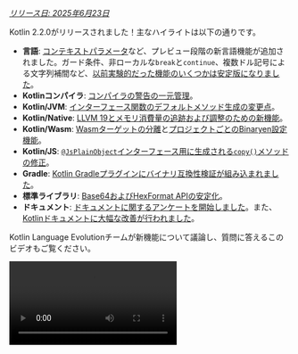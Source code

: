 [//]: # (title: Kotlin 2.2.0の新機能)

_[リリース日: 2025年6月23日](releases.md#release-details)_

Kotlin 2.2.0がリリースされました！主なハイライトは以下の通りです。

*   **言語**: [コンテキストパラメータ](#preview-of-context-parameters)など、プレビュー段階の新言語機能が追加されました。ガード条件、非ローカルな`break`と`continue`、複数ドル記号による文字列補間など、[以前実験的だった機能のいくつかは安定版になりました](#stable-features-guard-conditions-non-local-break-and-continue-and-multi-dollar-interpolation)。
*   **Kotlinコンパイラ**: [コンパイラの警告の一元管理](#kotlin-compiler-unified-management-of-compiler-warnings)。
*   **Kotlin/JVM**: [インターフェース関数のデフォルトメソッド生成の変更点](#changes-to-default-method-generation-for-interface-functions)。
*   **Kotlin/Native**: [LLVM 19とメモリ消費量の追跡および調整のための新機能](#kotlin-native)。
*   **Kotlin/Wasm**: [Wasmターゲットの分離](#build-infrastructure-for-wasm-target-separated-from-javascript-target)と[プロジェクトごとのBinaryen設定機能](#per-project-binaryen-configuration)。
*   **Kotlin/JS**: [`@JsPlainObject`インターフェース用に生成される`copy()`メソッドの修正](#fix-for-copy-in-jsplainobject-interfaces)。
*   **Gradle**: [Kotlin Gradleプラグインにバイナリ互換性検証が組み込まれました](#binary-compatibility-validation-included-in-kotlin-gradle-plugin)。
*   **標準ライブラリ**: [Base64およびHexFormat APIの安定化](#stable-base64-encoding-and-decoding)。
*   **ドキュメント**: [ドキュメントに関するアンケートを開始しました](https://surveys.jetbrains.com/s3/Kotlin-Docs-2025)。また、[Kotlinドキュメントに大幅な改善が行われました](#documentation-updates)。

Kotlin Language Evolutionチームが新機能について議論し、質問に答えるこのビデオもご覧ください。

<video src="https://www.youtube.com/watch?v=jne3923lWtw" title="Kotlin 2.2.0の新機能"/>

## IDEサポート

2.2.0をサポートするKotlinプラグインは、IntelliJ IDEAおよびAndroid Studioの最新バージョンに同梱されています。
IDEのKotlinプラグインを更新する必要はありません。
必要なのは、ビルドスクリプトで[Kotlinのバージョンを2.2.0に変更する](configure-build-for-eap.md#adjust-the-kotlin-version)だけです。

詳細は[新しいリリースへのアップデート](releases.md#update-to-a-new-kotlin-version)を参照してください。

## 言語

このリリースでは、ガード条件、非ローカルな`break`と`continue`、複数ドル記号による文字列補間が[安定版](#stable-features-guard-conditions-non-local-break-and-continue-and-multi-dollar-interpolation)に昇格しました。
さらに、[コンテキストパラメータ](#preview-of-context-parameters)や[コンテキスト依存の解決](#preview-of-context-sensitive-resolution)などのいくつかの機能がプレビューとして導入されました。

### コンテキストパラメータのプレビュー
<primary-label ref="experimental-general"/> 

コンテキストパラメータを使用すると、関数とプロパティは、周囲のコンテキストで暗黙的に利用可能な依存関係を宣言できます。

コンテキストパラメータを使用すると、サービスや依存関係など、共有され、関数呼び出しのセット間でめったに変更されない値を手動で渡す必要がなくなります。

コンテキストパラメータは、コンテキストレシーバと呼ばれる以前の実験的な機能を置き換えます。コンテキストレシーバからコンテキストパラメータに移行するには、[ブログ記事](https://blog.jetbrains.com/kotlin/2025/04/update-on-context-parameters/)で説明されているように、IntelliJ IDEAの支援機能を使用できます。

主な違いは、コンテキストパラメータが関数の本体にレシーバとして導入されない点です。結果として、コンテキストが暗黙的に利用可能だったコンテキストレシーバとは異なり、コンテキストパラメータの名前を使用してそのメンバーにアクセスする必要があります。

Kotlinのコンテキストパラメータは、簡素化された依存性注入、改善されたDSL設計、およびスコープ付き操作を通じて、依存関係の管理において大幅な改善をもたらします。詳細については、この機能の[KEEP](https://github.com/Kotlin/KEEP/blob/context-parameters/proposals/context-parameters.md)を参照してください。

#### コンテキストパラメータの宣言方法

`context`キーワードの後に`name: Type`の形式のパラメータのリストを続けることで、プロパティや関数にコンテキストパラメータを宣言できます。以下は、`UserService`インターフェースへの依存関係を持つ例です。

```kotlin
// UserServiceはコンテキストで必要な依存関係を定義します 
interface UserService {
    fun log(message: String)
    fun findUserById(id: Int): String
}

// コンテキストパラメータを持つ関数を宣言します
context(users: UserService)
fun outputMessage(message: String) {
    // コンテキストからlogを使用します
    users.log("Log: $message")
}

// コンテキストパラメータを持つプロパティを宣言します
context(users: UserService)
val firstUser: String
    // コンテキストからfindUserByIdを使用します    
    get() = users.findUserById(1)
```

コンテキストパラメータ名として`_`を使用できます。この場合、パラメータの値は解決に利用できますが、ブロック内で名前によってアクセスすることはできません。

```kotlin
// コンテキストパラメータ名として"_"を使用
context(_: UserService)
fun logWelcome() {
    // UserServiceから適切なlog関数を見つけます
    outputMessage("Welcome!")
}
```

#### コンテキストパラメータを有効にする方法

プロジェクトでコンテキストパラメータを有効にするには、コマンドラインで以下のコンパイラオプションを使用します。

```Bash
-Xcontext-parameters
```

または、Gradleビルドファイルの`compilerOptions {}`ブロックに追加します。

```kotlin
// build.gradle.kts
kotlin {
    compilerOptions {
        freeCompilerArgs.add("-Xcontext-parameters")
    }
}
```

> `-Xcontext-receivers`と`-Xcontext-parameters`の両方のコンパイラオプションを同時に指定するとエラーになります。
>
{style="warning"}

#### フィードバックにご協力ください

この機能は、今後のKotlinリリースで安定化され、改善される予定です。
課題トラッカー[YouTrack](https://youtrack.jetbrains.com/issue/KT-10468/Context-Parameters-expanding-extension-receivers-to-work-with-scopes)へのフィードバックをお待ちしております。

### コンテキスト依存の解決のプレビュー
<primary-label ref="experimental-general"/> 

Kotlin 2.2.0は、コンテキスト依存の解決のプレビュー版実装を導入します。

以前は、型がコンテキストから推論できる場合でも、enumエントリまたはsealedクラスのメンバーの完全な名前を記述する必要がありました。
例:

```kotlin
enum class Problem {
    CONNECTION, AUTHENTICATION, DATABASE, UNKNOWN
}

fun message(problem: Problem): String = when (problem) {
    Problem.CONNECTION -> "connection"
    Problem.AUTHENTICATION -> "authentication"
    Problem.DATABASE -> "database"
    Problem.UNKNOWN -> "unknown"
}
```

現在、コンテキスト依存の解決により、期待される型が既知であるコンテキストでは、型名を省略できます。

```kotlin
enum class Problem {
    CONNECTION, AUTHENTICATION, DATABASE, UNKNOWN
}

// 問題の既知の型に基づいてenumエントリを解決します
fun message(problem: Problem): String = when (problem) {
    CONNECTION -> "connection"
    AUTHENTICATION -> "authentication"
    DATABASE -> "database"
    UNKNOWN -> "unknown"
}
```

コンパイラは、このコンテキストの型情報を使用して、正しいメンバーを解決します。この情報には、とりわけ以下が含まれます。

*   `when`式の対象
*   明示的な戻り値の型
*   宣言された変数型
*   型チェック (`is`) およびキャスト (`as`)
*   sealedクラス階層の既知の型
*   パラメータの宣言された型

> コンテキスト依存の解決は、関数、パラメータを持つプロパティ、またはレシーバを持つ拡張プロパティには適用されません。
>
{style="note"}

プロジェクトでコンテキスト依存の解決を試すには、コマンドラインで以下のコンパイラオプションを使用します。

```bash
-Xcontext-sensitive-resolution
```

または、Gradleビルドファイルの`compilerOptions {}`ブロックに追加します。

```kotlin
// build.gradle.kts
kotlin {
    compilerOptions {
        freeCompilerArgs.add("-Xcontext-sensitive-resolution")
    }
}
```

私たちは、今後のKotlinリリースでこの機能を安定化させ、改善していく予定です。課題トラッカー[YouTrack](https://youtrack.jetbrains.com/issue/KT-16768/Context-sensitive-resolution)へのフィードバックをお待ちしております。

### アノテーション使用サイトターゲット機能のプレビュー
<primary-label ref="experimental-general"/>

Kotlin 2.2.0は、アノテーションの使用サイトターゲットとの連携をより便利にするいくつかの機能を導入します。

#### プロパティの`@all`メタターゲット
<primary-label ref="experimental-general"/>

Kotlinでは、[使用サイトターゲット](annotations.md#annotation-use-site-targets)として知られる、宣言の特定の箇所にアノテーションを付加できます。
しかし、各ターゲットに個別にアノテーションを付けるのは複雑でエラーが発生しやすいものでした。

```kotlin
data class User(
    val username: String,

    @param:Email      // コンストラクタパラメータ
    @field:Email      // バッキングフィールド
    @get:Email        // ゲッターメソッド
    @property:Email   // Kotlinプロパティ参照
    val email: String,
) {
    @field:Email
    @get:Email
    @property:Email
    val secondaryEmail: String? = null
}
```

これを簡素化するために、Kotlinはプロパティ用の新しい`@all`メタターゲットを導入します。
この機能は、コンパイラに、プロパティの関連するすべての箇所にアノテーションを適用するように指示します。`@all`を使用すると、アノテーションは以下に適用しようとします。

*   **`param`**: プライマリコンストラクタで宣言されている場合、コンストラクタパラメータ。

*   **`property`**: Kotlinプロパティ自体。

*   **`field`**: 存在する場合、バッキングフィールド。

*   **`get`**: ゲッターメソッド。

*   **`set_param`**: プロパティが`var`として定義されている場合、セッターメソッドのパラメータ。

*   **`RECORD_COMPONENT`**: クラスが`@JvmRecord`である場合、アノテーションは[Javaレコードコンポーネント](#improved-support-for-annotating-jvm-records)に適用されます。この動作は、Javaがレコードコンポーネントのアノテーションを処理する方法を模倣しています。

コンパイラは、指定されたプロパティのターゲットにのみアノテーションを適用します。

以下の例では、`@Email`アノテーションは各プロパティの関連するすべてのターゲットに適用されます。

```kotlin
data class User(
    val username: String,

    // @Emailをparam、property、field、
    // get、set_param（varの場合）に適用します
    @all:Email val email: String,
) {
    // @Emailをproperty、field、およびgetterに適用します 
    // （コンストラクタにはないためparamなし）
    @all:Email val secondaryEmail: String? = null
}
```

プライマリコンストラクタの内外を問わず、任意のプロパティで`@all`メタターゲットを使用できます。ただし、[複数のアノテーション](https://kotlinlang.org/spec/syntax-and-grammar.html#grammar-rule-annotation)で`@all`メタターゲットを使用することはできません。

この新機能は、構文を簡素化し、一貫性を確保し、Javaレコードとの相互運用性を向上させます。

プロジェクトで`@all`メタターゲットを有効にするには、コマンドラインで以下のコンパイラオプションを使用します。

```Bash
-Xannotation-target-all
```

または、Gradleビルドファイルの`compilerOptions {}`ブロックに追加します。

```kotlin
// build.gradle.kts
kotlin {
    compilerOptions {
        freeCompilerArgs.add("-Xannotation-target-all")
    }
}
```

この機能はプレビュー段階です。問題が発生した場合は、課題トラッカー[YouTrack](https://kotl.in/issue)までご報告ください。
`@all`メタターゲットの詳細については、この[KEEP](https://github.com/Kotlin/KEEP/blob/master/proposals/annotation-target-in-properties.md)提案を参照してください。

#### 使用サイトアノテーションターゲットの新しいデフォルトルール
<primary-label ref="experimental-general"/>

Kotlin 2.2.0は、パラメータ、フィールド、プロパティにアノテーションを伝播するための新しいデフォルトルールを導入します。
以前はアノテーションがデフォルトで`param`、`property`、`field`のいずれか1つにのみ適用されていましたが、現在はアノテーションに期待されるものとより一致するようになりました。

複数の適用可能なターゲットがある場合、以下のように1つ以上が選択されます。

*   コンストラクタパラメータターゲット (`param`) が適用可能な場合、それが使用されます。
*   プロパティターゲット (`property`) が適用可能な場合、それが使用されます。
*   フィールドターゲット (`field`) が適用可能で`property`が適用可能でない場合、`field`が使用されます。

複数のターゲットがあり、`param`、`property`、`field`のいずれも適用できない場合、アノテーションはエラーになります。

この機能を有効にするには、Gradleビルドファイルの`compilerOptions {}`ブロックに追加します。

```kotlin
// build.gradle.kts
kotlin {
    compilerOptions {
        freeCompilerArgs.add("-Xannotation-default-target=param-property")
    }
}
```

または、コンパイラのコマンドライン引数を使用します。

```Bash
-Xannotation-default-target=param-property
```

古い動作を使用したい場合は、次のことができます。

*   特定のケースでは、例えば`@Annotation`の代わりに`@param:Annotation`を使用するなど、必要なターゲットを明示的に定義します。
*   プロジェクト全体では、Gradleビルドファイルでこのフラグを使用します。

    ```kotlin
    // build.gradle.kts
    kotlin {
        compilerOptions {
            freeCompilerArgs.add("-Xannotation-default-target=first-only")
        }
    }
    ```

この機能はプレビュー段階です。問題が発生した場合は、課題トラッカー[YouTrack](https://kotl.in/issue)までご報告ください。
アノテーション使用サイトターゲットの新しいデフォルトルールの詳細については、この[KEEP](https://github.com/Kotlin/KEEP/blob/master/proposals/annotation-target-in-properties.md)提案を参照してください。

### ネストされた型エイリアスのサポート
<primary-label ref="beta"/>

以前は、[型エイリアス](type-aliases.md)はKotlinファイルのトップレベルでのみ宣言できました。これは、内部またはドメイン固有の型エイリアスでさえ、使用されるクラスの外に存在する必要があることを意味していました。

2.2.0以降、外側のクラスから型パラメータをキャプチャしない限り、他の宣言内で型エイリアスを定義できます。

```kotlin
class Dijkstra {
    typealias VisitedNodes = Set<Node>

    private fun step(visited: VisitedNodes, ...) = ...
}
```

ネストされた型エイリアスには、型パラメータを参照できないなど、いくつかの追加の制約があります。全ルールセットについては[ドキュメント](type-aliases.md#nested-type-aliases)を参照してください。

ネストされた型エイリアスは、カプセル化の向上、パッケージレベルの煩雑さの軽減、内部実装の簡素化により、よりクリーンで保守しやすいコードを可能にします。

#### ネストされた型エイリアスを有効にする方法

プロジェクトでネストされた型エイリアスを有効にするには、コマンドラインで以下のコンパイラオプションを使用します。

```bash
-Xnested-type-aliases
```

または、Gradleビルドファイルの`compilerOptions {}`ブロックに追加します。

```kotlin
// build.gradle.kts
kotlin {
    compilerOptions {
        freeCompilerArgs.add("-Xnested-type-aliases")
    }
}
```

#### フィードバックを共有する

ネストされた型エイリアスは現在[ベータ版](components-stability.md#stability-levels-explained)です。問題が発生した場合は、課題トラッカー[YouTrack](https://kotl.in/issue)までご報告ください。この機能の詳細については、この[KEEP](https://github.com/Kotlin/KEEP/blob/master/proposals/nested-typealias.md)提案を参照してください。

### 安定版機能: ガード条件、非ローカルな`break`と`continue`、および複数ドル記号による文字列補間

Kotlin 2.1.0では、いくつかの新言語機能がプレビュー段階で導入されました。
このリリースで以下の言語機能が[安定版](components-stability.md#stability-levels-explained)になったことをお知らせします。

*   [when`におけるガード条件（対象あり）](control-flow.md#guard-conditions-in-when-expressions)
*   [非ローカルな`break`と`continue`](inline-functions.md#break-and-continue)
*   [複数ドル記号による文字列補間: 文字列リテラルにおける処理の改善](strings.md#multi-dollar-string-interpolation)

[Kotlinの言語設計機能と提案の全リストを参照してください](kotlin-language-features-and-proposals.md)。

## Kotlinコンパイラ: コンパイラの警告の一元管理
<primary-label ref="experimental-general"/>

Kotlin 2.2.0は、新しいコンパイラオプション`-Xwarning-level`を導入します。これは、Kotlinプロジェクトでコンパイラの警告を一元的に管理するための統一された方法を提供することを目的としています。

以前は、`-nowarn`ですべての警告を無効にする、`-Werror`ですべての警告をコンパイルエラーにする、または`-Wextra`で追加のコンパイラチェックを有効にするなど、一般的なモジュール全体にわたるルールのみを適用できました。特定の警告に対して調整する唯一のオプションは`-Xsuppress-warning`オプションでした。

この新しいソリューションにより、一般的なルールを上書きし、特定の診断を一貫した方法で除外できます。

### 適用方法

新しいコンパイラオプションは以下の構文を持ちます。

```bash
-Xwarning-level=DIAGNOSTIC_NAME:(error|warning|disabled)
```

*   `error`: 指定された警告をエラーに昇格させます。
*   `warning`: 警告を出力し、デフォルトで有効になります。
*   `disabled`: 指定された警告をモジュール全体で完全に抑制します。

この新しいコンパイラオプションでは、_警告_の重要度レベルのみを設定できることに注意してください。

### ユースケース

新しいソリューションを使用すると、一般的なルールと特定のルールを組み合わせることで、プロジェクトでの警告レポートをより詳細に調整できます。
ユースケースを選択してください:

#### 警告の抑制

| コマンド                                          | 説明                                           |
|-------------------------------------------------|------------------------------------------------|
| [`-nowarn`](compiler-reference.md#nowarn)       | コンパイル中のすべての警告を抑制します。         |
| `-Xwarning-level=DIAGNOSTIC_NAME:disabled`      | 指定された警告のみを抑制します。                 |
| `-nowarn -Xwarning-level=DIAGNOSTIC_NAME:warning` | 指定された警告を除き、すべての警告を抑制します。 |

#### 警告をエラーに昇格

| コマンド                                          | 説明                                                 |
|-------------------------------------------------|------------------------------------------------------|
| [`-Werror`](compiler-reference.md#werror)       | すべての警告をコンパイルエラーに昇格させます。       |
| `-Xwarning-level=DIAGNOSTIC_NAME:error`         | 指定された警告のみをエラーに昇格させます。           |
| `-Werror -Xwarning-level=DIAGNOSTIC_NAME:warning` | 指定された警告を除き、すべての警告をエラーに昇格させます。 |

#### 追加のコンパイラ警告を有効にする

| コマンド                                            | 説明                                                                                         |
|---------------------------------------------------|----------------------------------------------------------------------------------------------|
| [`-Wextra`](compiler-reference.md#wextra)         | trueの場合に警告を出力する、すべての追加の宣言、式、型コンパイラチェックを有効にします。 |
| `-Xwarning-level=DIAGNOSTIC_NAME:warning`         | 指定された追加のコンパイラチェックのみを有効にします。                                       |
| `-Wextra -Xwarning-level=DIAGNOSTIC_NAME:disabled` | 指定されたものを除き、すべての追加チェックを有効にします。                                     |

#### 警告リスト

一般的なルールから除外したい警告が多数ある場合、[`@argfile`](compiler-reference.md#argfile)を介して別のファイルにそれらをリストできます。

### フィードバックにご協力ください

新しいコンパイラオプションはまだ[実験的](components-stability.md#stability-levels-explained)です。問題が発生した場合は、課題トラッカー[YouTrack](https://kotl.in/issue)までご報告ください。

## Kotlin/JVM

Kotlin 2.2.0はJVMに多くのアップデートをもたらします。コンパイラはJava 24バイトコードをサポートし、インターフェース関数のデフォルトメソッド生成に変更を導入します。また、このリリースではKotlinメタデータでのアノテーションの扱いを簡素化し、インライン値クラスとのJava相互運用性を向上させ、JVMレコードへのアノテーション付けのサポートを改善します。

### インターフェース関数のデフォルトメソッド生成の変更点

Kotlin 2.2.0以降、インターフェースで宣言された関数は、別途設定されていない限り、JVMのデフォルトメソッドにコンパイルされます。この変更は、Kotlinの、実装を持つインターフェース関数がバイトコードにコンパイルされる方法に影響します。

この動作は、非推奨の`-Xjvm-default`オプションを置き換える、新しい安定版コンパイラオプション`-jvm-default`によって制御されます。

以下の値を使用して`-jvm-default`オプションの動作を制御できます。

*   `enable` (デフォルト): インターフェースにデフォルト実装を生成し、サブクラスと`DefaultImpls`クラスにブリッジ関数を含めます。このモードは、古いKotlinバージョンとのバイナリ互換性を維持するために使用します。
*   `no-compatibility`: インターフェースにデフォルト実装のみを生成します。このモードでは、互換性ブリッジと`DefaultImpls`クラスがスキップされるため、新しいコードに適しています。
*   `disable`: インターフェースのデフォルト実装を無効にします。ブリッジ関数と`DefaultImpls`クラスのみが生成され、Kotlin 2.2.0より前の動作と一致します。

`-jvm-default`コンパイラオプションを設定するには、Gradle Kotlin DSLで`jvmDefault`プロパティを設定します。

```kotlin
// build.gradle.kts
kotlin {
    compilerOptions {
        jvmDefault = JvmDefaultMode.NO_COMPATIBILITY
    }
}
```

### Kotlinメタデータにおけるアノテーションの読み書きのサポート
<primary-label ref="experimental-general"/>

以前は、コンパイルされたJVMクラスファイルからリフレクションまたはバイトコード分析を使用してアノテーションを読み取り、シグネチャに基づいてメタデータエントリに手動で一致させる必要がありました。
このプロセスは、特にオーバーロードされた関数では、エラーが発生しやすかったものでした。

現在、Kotlin 2.2.0では、[Kotlinメタデータ](metadata-jvm.md)に格納されたアノテーションの読み取りのサポートが導入されます。

コンパイルされたファイルのメタデータでアノテーションを利用可能にするには、以下のコンパイラオプションを追加します。

```kotlin
-Xannotations-in-metadata
```

または、Gradleビルドファイルの`compilerOptions {}`ブロックに追加します。

```kotlin
// build.gradle.kts
kotlin {
    compilerOptions {
        freeCompilerArgs.add("-Xannotations-in-metadata")
    }
}
```

このオプションを有効にすると、KotlinコンパイラはJVMバイトコードとともにメタデータにアノテーションを書き込み、`kotlin-metadata-jvm`ライブラリからアクセスできるようにします。

このライブラリは、アノテーションにアクセスするための以下のAPIを提供します。

*   `KmClass.annotations`
*   `KmFunction.annotations`
*   `KmProperty.annotations`
*   `KmConstructor.annotations`
*   `KmPropertyAccessorAttributes.annotations`
*   `KmValueParameter.annotations`
*   `KmFunction.extensionReceiverAnnotations`
*   `KmProperty.extensionReceiverAnnotations`
*   `KmProperty.backingFieldAnnotations`
*   `KmProperty.delegateFieldAnnotations`
*   `KmEnumEntry.annotations`

これらのAPIは[実験的](components-stability.md#stability-levels-explained)です。
オプトインするには、`@OptIn(ExperimentalAnnotationsInMetadata::class)`アノテーションを使用します。

Kotlinメタデータからアノテーションを読み取る例を以下に示します。

```kotlin
@file:OptIn(ExperimentalAnnotationsInMetadata::class)

import kotlin.metadata.ExperimentalAnnotationsInMetadata
import kotlin.metadata.jvm.KotlinClassMetadata

annotation class Label(val value: String)

@Label("Message class")
class Message

fun main() {
    val metadata = Message::class.java.getAnnotation(Metadata::class.java)
    val kmClass = (KotlinClassMetadata.readStrict(metadata) as KotlinClassMetadata.Class).kmClass
    println(kmClass.annotations)
    // [@Label(value = StringValue("Message class"))]
}
```

> プロジェクトで`kotlin-metadata-jvm`ライブラリを使用している場合、アノテーションをサポートするようにコードをテストおよび更新することをお勧めします。
> そうしないと、将来のKotlinバージョンでメタデータ内のアノテーションが[デフォルトで有効](https://youtrack.jetbrains.com/issue/KT-75736)になったときに、プロジェクトが無効または不完全なメタデータを生成する可能性があります。
>
> 問題が発生した場合は、[課題トラッカー](https://youtrack.jetbrains.com/issue/KT-31857)までご報告ください。
>
{style="warning"}

### インライン値クラスとのJava相互運用性の改善
<primary-label ref="experimental-general"/>

> IntelliJ IDEAでの本機能のコード分析、コード補完、ハイライトのサポートは、現在のところ[2025.3 EAPビルド](https://www.jetbrains.com/idea/nextversion/)でのみ利用可能です。
>
{style="note"}

Kotlin 2.2.0は、新しい実験的なアノテーション[`@JvmExposeBoxed`](https://kotlinlang.org/api/core/kotlin-stdlib/kotlin.jvm/-jvm-expose-boxed/)を導入します。このアノテーションは、Javaから[インライン値クラス](inline-classes.md)を使用しやすくします。

デフォルトでは、Kotlinはインライン値クラスを**アンボックス化された表現**を使用するようにコンパイルします。これはパフォーマンスが向上しますが、Javaから使用するのが困難または不可能な場合が多いです。例:

```kotlin
@JvmInline value class PositiveInt(val number: Int) {
    init { require(number >= 0) }
}
```

この場合、クラスがアンボックス化されているため、Javaが呼び出せるコンストラクタがありません。また、Javaが`init`ブロックをトリガーして`number`が正であることを保証する方法もありません。

クラスに`@JvmExposeBoxed`アノテーションを付けると、KotlinはJavaが直接呼び出せるパブリックコンストラクタを生成し、`init`ブロックも実行されることを保証します。

`@JvmExposeBoxed`アノテーションは、クラス、コンストラクタ、または関数レベルで適用でき、Javaに公開されるものを細かく制御できます。

例えば、以下のコードでは、拡張関数`.timesTwoBoxed()`はJavaからアクセス**できません**。

```kotlin
@JvmInline
value class MyInt(val value: Int)

fun MyInt.timesTwoBoxed(): MyInt = MyInt(this.value * 2)
```

`MyInt`クラスのインスタンスを作成し、Javaコードから`.timesTwoBoxed()`関数を呼び出すことを可能にするには、クラスと関数の両方に`@JvmExposeBoxed`アノテーションを追加します。

```kotlin
@JvmExposeBoxed
@JvmInline
value class MyInt(val value: Int)

@JvmExposeBoxed
fun MyInt.timesTwoBoxed(): MyInt = MyInt(this.value * 2)
```

これらのアノテーションを使用すると、Kotlinコンパイラは`MyInt`クラス用のJavaからアクセス可能なコンストラクタを生成します。また、値クラスのボックス化された形式を使用する拡張関数のオーバーロードも生成します。結果として、以下のJavaコードが正常に実行されます。

```java
MyInt input = new MyInt(5);
MyInt output = ExampleKt.timesTwoBoxed(input);
```

公開したいインライン値クラスのすべての部分にアノテーションを付けたくない場合、アノテーションをモジュール全体に効果的に適用できます。この動作をモジュールに適用するには、`-Xjvm-expose-boxed`オプションでコンパイルします。このオプションでコンパイルすると、モジュール内のすべての宣言に`@JvmExposeBoxed`アノテーションが付いているのと同じ効果があります。

この新しいアノテーションは、Kotlinが値クラスを内部でコンパイルまたは使用する方法を変更せず、既存のコンパイル済みコードはすべて有効なままです。Java相互運用性を向上させる新しい機能を追加するだけです。値クラスを使用するKotlinコードのパフォーマンスには影響しません。

`@JvmExposeBoxed`アノテーションは、メンバー関数のボックス化されたバリアントを公開し、ボックス化された戻り値の型を受け取りたいライブラリ作者にとって有用です。これにより、インライン値クラス（効率的だがKotlin専用）とデータクラス（Java互換だが常にボックス化される）のどちらかを選択する必要がなくなります。

`@JvmExposedBoxed`アノテーションの動作とそれが解決する問題に関するより詳細な説明については、この[KEEP](https://github.com/Kotlin/KEEP/blob/jvm-expose-boxed/proposals/jvm-expose-boxed.md)提案を参照してください。

### JVMレコードへのアノテーション付けのサポートの改善

KotlinはKotlin 1.5.0以降、[JVMレコード](jvm-records.md)をサポートしています。現在、Kotlin 2.2.0は、レコードコンポーネントに対するKotlinのアノテーションの扱いを改善します。特に、Javaの[`RECORD_COMPONENT`](https://docs.oracle.com/en/java/javase/17/docs/api/java.base/java/lang/annotation/ElementType.html#RECORD_COMPONENT)ターゲットとの関連において、改善が見られます。

まず、`RECORD_COMPONENT`をアノテーションターゲットとして使用したい場合、Kotlin (`@Target`) とJavaのアノテーションを手動で追加する必要があります。これは、Kotlinの`@Target`アノテーションが`RECORD_COMPONENT`をサポートしていないためです。例:

```kotlin
@Target(AnnotationTarget.CLASS, AnnotationTarget.PROPERTY)
@java.lang.annotation.Target(ElementType.CLASS, ElementType.RECORD_COMPONENT)
annotation class exampleClass
```

両方のリストを手動で維持するのはエラーが発生しやすいため、Kotlin 2.2.0はKotlinとJavaのターゲットが一致しない場合にコンパイラの警告を導入します。例えば、Javaターゲットリストから`ElementType.CLASS`を省略すると、コンパイラは次のように報告します。

```
Incompatible annotation targets: Java target 'CLASS' missing, corresponding to Kotlin targets 'CLASS'.
```

次に、Kotlinの動作は、レコードでのアノテーションの伝播に関してJavaとは異なります。Javaでは、レコードコンポーネントのアノテーションは自動的にバッキングフィールド、ゲッター、およびコンストラクタパラメータに適用されます。Kotlinはデフォルトではこれを実行しませんが、[`@all:`使用サイトターゲット](#all-meta-target-for-properties)を使用してその動作を再現できるようになりました。

例:

```kotlin
@JvmRecord
data class Person(val name: String, @all:Positive val age: Int)
```

`@JvmRecord`を`@all:`と組み合わせて使用すると、Kotlinは現在、次のように動作します。

*   アノテーションをプロパティ、バッキングフィールド、コンストラクタパラメータ、ゲッターに伝播します。
*   アノテーションがJavaの`RECORD_COMPONENT`をサポートしている場合、レコードコンポーネントにもアノテーションを適用します。

## Kotlin/Native

2.2.0以降、Kotlin/NativeはLLVM 19を使用します。このリリースでは、メモリ消費量を追跡および調整するために設計されたいくつかの実験的機能も導入します。

### オブジェクトごとのメモリ割り当て
<primary-label ref="experimental-opt-in"/>

Kotlin/Nativeの[メモリ割り当てツール](https://github.com/JetBrains/kotlin/blob/master/kotlin-native/runtime/src/alloc/custom/README.md)は、オブジェクトごとにメモリを予約できるようになりました。場合によっては、これにより厳密なメモリ制限を満たしたり、アプリケーションの起動時のメモリ消費量を削減したりするのに役立つ場合があります。

この新機能は、デフォルトのメモリ割り当てツールの代わりにシステムメモリ割り当てツールを有効にする`-Xallocator=std`コンパイラオプションを置き換えるように設計されています。現在、メモリ割り当てを切り替えることなく、バッファリング（割り当てのページング）を無効にできます。

この機能は現在[実験的](components-stability.md#stability-levels-explained)です。
有効にするには、`gradle.properties`ファイルで以下のオプションを設定します。

```none
kotlin.native.binary.pagedAllocator=false
```

問題が発生した場合は、課題トラッカー[YouTrack](https://kotl.in/issue)までご報告ください。

### 実行時におけるLatin-1エンコード文字列のサポート
<primary-label ref="experimental-opt-in"/>

Kotlinは現在、[JVM](https://openjdk.org/jeps/254)と同様に、Latin-1エンコードされた文字列をサポートするようになりました。これは、アプリケーションのバイナリサイズを削減し、メモリ消費量を調整するのに役立つはずです。

デフォルトでは、Kotlinの文字列はUTF-16エンコーディングを使用して格納され、各文字は2バイトで表現されます。場合によっては、これによりソースコードと比較して、バイナリで文字列が2倍のスペースを占めることになり、単純なASCIIファイルからデータを読み取ると、ディスクにファイルを保存するよりも2倍のメモリを消費する可能性があります。

一方、[Latin-1 (ISO 8859-1)](https://en.wikipedia.org/wiki/ISO/IEC_8859-1)エンコーディングは、最初の256個のUnicode文字をそれぞれ1バイトで表現します。Latin-1サポートが有効になっている場合、すべての文字がその範囲内にある限り、文字列はLatin-1エンコーディングで格納されます。それ以外の場合は、デフォルトのUTF-16エンコーディングが使用されます。

#### Latin-1サポートを有効にする方法

この機能は現在[実験的](components-stability.md#stability-levels-explained)です。
有効にするには、`gradle.properties`ファイルで以下のオプションを設定します。

```none
kotlin.native.binary.latin1Strings=true
```
#### 既知の問題

この機能が実験的である限り、cinterop拡張関数[`String.pin`](https://kotlinlang.org/api/core/kotlin-stdlib/kotlinx.cinterop/pin.html)、[`String.usePinned`](https://kotlinlang.org/api/core/kotlin-stdlib/kotlinx.cinterop/use-pinned.html)、および[`String.refTo`](https://kotlinlang.org/api/core/kotlin-stdlib/kotlinx.cinterop/ref-to.html)は効率が低下します。それらへの各呼び出しは、自動的な文字列のUTF-16変換をトリガーする可能性があります。

Kotlinチームは、この機能の実装にご協力いただいたGoogleの同僚、特に[Sonya Valchuk](https://github.com/pyos)に深く感謝いたします。

Kotlinでのメモリ消費量の詳細については、[ドキュメント](native-memory-manager.md#memory-consumption)を参照してください。

### Appleプラットフォームにおけるメモリ消費量追跡の改善

Kotlin 2.2.0以降、Kotlinコードによって割り当てられたメモリにタグが付けられるようになりました。これは、Appleプラットフォームでのメモリ問題のデバッグに役立ちます。

アプリケーションの高いメモリ使用量を調査する際、Kotlinコードによってどれくらいのメモリが予約されているかを識別できるようになりました。Kotlinの共有メモリは識別子でタグ付けされ、Xcode InstrumentsのVM Trackerなどのツールを通じて追跡できます。

この機能はデフォルトで有効ですが、以下の_すべての_条件が満たされている場合にのみ、Kotlin/Nativeのデフォルトメモリ割り当てツールで利用可能です。

*   **タグ付けが有効であること**。メモリには有効な識別子でタグが付けられている必要があります。Appleは240から255の範囲の数値を推奨しており、デフォルト値は246です。

    `kotlin.native.binary.mmapTag=0`Gradleプロパティを設定すると、タグ付けは無効になります。

*   **`mmap`による割り当て**。アロケータは`mmap`システムコールを使用してファイルをメモリにマップする必要があります。

    `kotlin.native.binary.disableMmap=true`Gradleプロパティを設定すると、デフォルトのアロケータは`mmap`の代わりに`malloc`を使用します。

*   **ページングが有効であること**。割り当てのページング（バッファリング）が有効になっている必要があります。

    [`kotlin.native.binary.pagedAllocator=false`](#per-object-memory-allocation)Gradleプロパティを設定すると、代わりにメモリはオブジェクトごとに予約されます。

Kotlinでのメモリ消費量の詳細については、[ドキュメント](native-memory-manager.md#memory-consumption)を参照してください。

### LLVM 16から19へのアップデート

Kotlin 2.2.0では、LLVMをバージョン16から19にアップデートしました。
新しいバージョンには、パフォーマンスの改善、バグ修正、セキュリティアップデートが含まれています。

このアップデートがコードに影響を与えることはないはずですが、何か問題が発生した場合は、[課題トラッカー](http://kotl.in/issue)までご報告ください。

### Windows 7ターゲットの非推奨化

Kotlin 2.2.0以降、最小サポートWindowsバージョンがWindows 7からWindows 10に引き上げられました。Microsoftが2025年1月にWindows 7のサポートを終了したため、私たちはこのレガシーターゲットを非推奨とすることを決定しました。

詳細については、[ネイティブターゲットのサポート](native-target-support.md)を参照してください。

## Kotlin/Wasm

このリリースでは、[WasmターゲットのビルドインフラストラクチャがJavaScriptターゲットから分離されました](#build-infrastructure-for-wasm-target-separated-from-javascript-target)。さらに、[プロジェクトまたはモジュールごとにBinaryenツールを設定できる](#per-project-binaryen-configuration)ようになりました。

### WasmターゲットのビルドインフラストラクチャがJavaScriptターゲットから分離されました

以前は、`wasmJs`ターゲットは`js`ターゲットと同じインフラストラクチャを共有していました。その結果、両方のターゲットは同じディレクトリ (`build/js`) にホストされ、同じNPMタスクと設定を使用していました。

現在、`wasmJs`ターゲットは`js`ターゲットとは分離された独自のインフラストラクチャを持つようになりました。これにより、WasmタスクとタイプをJavaScriptのそれらと区別し、独立した設定を可能にします。

さらに、Wasm関連のプロジェクトファイルとNPM依存関係は、個別の`build/wasm`ディレクトリに格納されるようになりました。

Wasm用の新しいNPM関連タスクが導入され、既存のJavaScriptタスクはJavaScript専用になりました。

| **Wasmタスク**         | **JavaScriptタスク** |
|------------------------|----------------------|
| `kotlinWasmNpmInstall` | `kotlinNpmInstall`   |
| `wasmRootPackageJson`  | `rootPackageJson`    |

同様に、新しいWasm固有の宣言が追加されました。

| **Wasm宣言**     | **JavaScript宣言** |
|---------------------------|-----------------------------|
| `WasmNodeJsRootPlugin`    | `NodeJsRootPlugin`          |
| `WasmNodeJsPlugin`        | `NodeJsPlugin`              |
| `WasmYarnPlugin`          | `YarnPlugin`                |
| `WasmNodeJsRootExtension` | `NodeJsRootExtension`       |
| `WasmNodeJsEnvSpec`       | `NodeJsEnvSpec`             |
| `WasmYarnRootEnvSpec`     | `YarnRootEnvSpec`           |

これにより、JavaScriptターゲットから独立してWasmターゲットを操作できるようになり、設定プロセスが簡素化されます。

この変更はデフォルトで有効になっており、追加の設定は不要です。

### プロジェクトごとのBinaryen設定

Kotlin/Wasmで[プロダクションビルドを最適化する](whatsnew20.md#optimized-production-builds-by-default-using-binaryen)ために使用されるBinaryenツールは、以前はルートプロジェクトで一度だけ設定されていました。

現在、プロジェクトまたはモジュールごとにBinaryenツールを設定できるようになりました。この変更はGradleのベストプラクティスと整合し、[プロジェクト分離](https://docs.gradle.org/current/userguide/isolated_projects.html)のような機能のサポートを強化し、複雑なビルドでのビルドパフォーマンスと信頼性を向上させます。

さらに、必要に応じて、異なるモジュールに対して異なるバージョンのBinaryenを設定することもできます。

この機能はデフォルトで有効です。ただし、カスタムのBinaryen設定がある場合、ルートプロジェクトのみではなく、プロジェクトごとに適用する必要があります。

## Kotlin/JS

このリリースでは、[`@JsPlainObject`インターフェースにおける`copy()`関数の修正](#fix-for-copy-in-jsplainobject-interfaces)、[`@JsModule`アノテーションを持つファイルでの型エイリアス](#support-for-type-aliases-in-files-with-jsmodule-annotation)、およびその他のKotlin/JS機能が改善されています。

### `@JsPlainObject`インターフェースにおける`copy()`の修正

Kotlin/JSには`js-plain-objects`という実験的なプラグインがあり、`@JsPlainObject`でアノテーションされたインターフェースに`copy()`関数を導入しました。`copy()`関数を使用してオブジェクトを操作できます。

しかし、`copy()`の初期実装は継承と互換性がなく、これにより`@JsPlainObject`インターフェースが他のインターフェースを拡張する際に問題を引き起こしました。

プレーンオブジェクトに関する制限を回避するため、`copy()`関数はオブジェクト自体からそのコンパニオンオブジェクトに移動されました。

```kotlin
@JsPlainObject
external interface User {
    val name: String
    val age: Int
}

fun main() {
    val user = User(name = "SomeUser", age = 21)
    // この構文はもう有効ではありません
    val copy = user.copy(age = 35)      
    // こちらが正しい構文です
    val copy = User.copy(user, age = 35)
}
```

この変更は、継承階層の競合を解決し、曖昧さを解消します。
Kotlin 2.2.0からデフォルトで有効になります。

### `@JsModule`アノテーションを持つファイルにおける型エイリアスのサポート

以前は、JavaScriptモジュールから宣言をインポートするために`@JsModule`でアノテーションされたファイルは、外部宣言にのみ制限されていました。これは、そのようなファイルで`typealias`を宣言できなかったことを意味します。

Kotlin 2.2.0以降、`@JsModule`でマークされたファイル内で型エイリアスを宣言できます。

```kotlin
@file:JsModule("somepackage")
package somepackage
typealias SomeClass = Any
```

この変更はKotlin/JSの相互運用性における制限の一側面を軽減します。今後のリリースでさらなる改善が計画されています。

`@JsModule`を持つファイルでの型エイリアスのサポートはデフォルトで有効になっています。

### マルチプラットフォームの`expect`宣言における`@JsExport`のサポート

Kotlinマルチプラットフォームプロジェクトで[`expect/actual`メカニズム](https://www.jetbrains.com/help/kotlin-multiplatform-dev/multiplatform-expect-actual.html)を使用する場合、共通コードの`expect`宣言に`@JsExport`アノテーションを使用することはできませんでした。

このリリースから、`expect`宣言に直接`@JsExport`を適用できます。

```kotlin
// commonMain

// 以前はエラーになりましたが、現在は正しく動作します 
@JsExport
expect class WindowManager {
    fun close()
}

@JsExport
fun acceptWindowManager(manager: WindowManager) {
    ...
}

// jsMain

@JsExport
actual class WindowManager {
    fun close() {
        window.close()
    }
}
```

JavaScriptソースセット内の対応する`actual`実装にも`@JsExport`でアノテーションを付ける必要があり、エクスポート可能な型のみを使用する必要があります。

この修正により、`commonMain`で定義された共有コードをJavaScriptに正しくエクスポートできます。これにより、手動の回避策を使用することなく、マルチプラットフォームコードをJavaScriptのコンシューマに公開できるようになりました。

この変更はデフォルトで有効になっています。

### `Promise<Unit>`型での`@JsExport`の使用

以前は、`@JsExport`アノテーションを付けて`Promise<Unit>`型を返す関数をエクスポートしようとすると、Kotlinコンパイラがエラーを生成しました。

`Promise<Int>`のような戻り値の型は正しく動作しましたが、`Promise<Unit>`を使用すると、「エクスポート不可能な型」の警告がトリガーされました。TypeScriptでは`Promise<void>`に正しくマッピングされていたにもかかわらず、です。

この制限は解除されました。現在、以下のコードはエラーなしでコンパイルされます。

```kotlin
// 以前は正しく動作しました
@JsExport
fun fooInt(): Promise<Int> = GlobalScope.promise {
    delay(100)
    return@promise 42
}

// 以前はエラーになりましたが、現在は正しく動作します
@JsExport
fun fooUnit(): Promise<Unit> = GlobalScope.promise {
    delay(100)
}
```

この変更はKotlin/JS相互運用モデルにおける不要な制限を削除します。この修正はデフォルトで有効になっています。

## Gradle

Kotlin 2.2.0はGradle 7.6.3から8.14まで完全に互換性があります。最新のGradleリリースまでのGradleバージョンも使用できます。ただし、そうすると非推奨の警告が発生したり、一部の新しいGradle機能が動作しない可能性があることに注意してください。

このリリースでは、Kotlin Gradleプラグインの診断機能にいくつかの改善が加えられています。また、[バイナリ互換性検証](#binary-compatibility-validation-included-in-kotlin-gradle-plugin)の実験的な統合が導入され、ライブラリでの作業が容易になります。

### Kotlin Gradleプラグインにバイナリ互換性検証が含まれるようになりました
<primary-label ref="experimental-general"/>

ライブラリバージョン間のバイナリ互換性をチェックしやすくするために、[バイナリ互換性バリデータ](https://github.com/Kotlin/binary-compatibility-validator)の機能をKotlin Gradleプラグイン（KGP）に移行する実験を行っています。おもちゃのプロジェクトで試すことはできますが、まだ本番環境での使用は推奨しません。

元の[バイナリ互換性バリデータ](https://github.com/Kotlin/binary-compatibility-validator)は、この実験段階中も引き続きメンテナンスされます。

Kotlinライブラリは2つのバイナリフォーマットのいずれかを使用できます: JVMクラスファイルまたは`klib`。これらのフォーマットは互換性がないため、KGPはそれぞれを個別に処理します。

バイナリ互換性検証機能を有効にするには、`build.gradle.kts`ファイルの`kotlin{}`ブロックに以下を追加します。

```kotlin
// build.gradle.kts
kotlin {
    @OptIn(org.jetbrains.kotlin.gradle.dsl.abi.ExperimentalAbiValidation::class)
    abiValidation {
        // 古いGradleバージョンとの互換性を確保するためにset()関数を使用します
        enabled.set(true)
    }
}
```

プロジェクトにバイナリ互換性をチェックしたい複数のモジュールがある場合、各モジュールで個別に機能を設定します。各モジュールは独自のカスタム設定を持つことができます。

有効にしたら、`checkLegacyAbi`Gradleタスクを実行して、バイナリ互換性の問題をチェックします。タスクはIntelliJ IDEAまたはプロジェクトディレクトリのコマンドラインから実行できます。

```kotlin
./gradlew checkLegacyAbi
```

このタスクは、現在のコードからアプリケーションバイナリインターフェース（ABI）ダンプをUTF-8テキストファイルとして生成します。タスクは、新しいダンプを以前のリリースからのものと比較します。違いが見つかった場合、それらをエラーとして報告します。エラーを確認し、変更が許容できると判断した場合は、`updateLegacyAbi`Gradleタスクを実行して参照ABIダンプを更新できます。

#### クラスのフィルタリング

この機能により、ABIダンプ内のクラスをフィルタリングできます。名前または部分名で明示的にクラスを含めたり除外したり、またはそれらをマークするアノテーション（またはアノテーション名の一部）によってフィルタリングできます。

例えば、このサンプルは`com.company`パッケージ内のすべてのクラスを除外します。

```kotlin
// build.gradle.kts
kotlin {
    @OptIn(org.jetbrains.kotlin.gradle.dsl.abi.ExperimentalAbiValidation::class)
    abiValidation {
        filters.excluded.byNames.add("com.company.**")
    }
}
```

バイナリ互換性バリデータの設定について詳しくは、[KGP APIリファレンス](https://kotlinlang.org/api/kotlin-gradle-plugin/kotlin-gradle-plugin-api/org.jetbrains.kotlin.gradle.dsl.abi/)を参照してください。

#### マルチプラットフォームの制限

マルチプラットフォームプロジェクトで、ホストがすべてのターゲットのクロスコンパイルをサポートしていない場合、KGPは、他のターゲットからのABIダンプをチェックすることで、サポートされていないターゲットのABI変更を推論しようとします。このアプローチは、後で**すべて**のターゲットをコンパイルできるホストに切り替えた場合に、誤った検証失敗を回避するのに役立ちます。

KGPがサポートされていないターゲットのABI変更を推論しないように、このデフォルトの動作を変更するには、`build.gradle.kts`ファイルに以下を追加します。

```kotlin
// build.gradle.kts
kotlin {
    @OptIn(org.jetbrains.kotlin.gradle.dsl.abi.ExperimentalAbiValidation::class)
    abiValidation {
        klib {
            keepUnsupportedTargets = false
        }
    }
}
```

ただし、プロジェクトにサポートされていないターゲットがある場合、タスクがABIダンプを作成できないため、`checkLegacyAbi`タスクの実行は失敗します。この動作は、他のターゲットから推論されたABI変更による互換性のない変更を見逃すよりも、チェックが失敗する方が重要である場合に望ましいです。

### Kotlin Gradleプラグインのコンソールにおけるリッチ出力のサポート

Kotlin 2.2.0では、Gradleビルドプロセス中に、コンソールでの色やその他のリッチ出力をサポートします。これにより、報告される診断情報をより読みやすく、理解しやすくします。

リッチ出力はLinuxおよびmacOSのサポートされているターミナルエミュレーターで利用可能であり、Windowsのサポート追加に取り組んでいます。

![Gradle console](gradle-console-rich-output.png){width=600}

この機能はデフォルトで有効ですが、上書きしたい場合、`gradle.properties`ファイルに以下のGradleプロパティを追加してください。

```
org.gradle.console=plain
```

このプロパティとそのオプションの詳細については、Gradleの[ログ形式のカスタマイズ](https://docs.gradle.org/current/userguide/command_line_interface.html#sec:command_line_customizing_log_format)に関するドキュメントを参照してください。

### KGP診断におけるProblems APIの統合

以前は、Kotlin Gradleプラグイン（KGP）は、警告やエラーなどの診断情報を、コンソールやログにプレーンテキスト出力としてしか報告できませんでした。

2.2.0以降、KGPは追加のレポートメカニズムを導入します: 現在は[GradleのProblems API](https://docs.gradle.org/current/kotlin-dsl/gradle/org.gradle.api.problems/index.html)を使用しています。これは、ビルドプロセス中にリッチで構造化された問題情報を報告する標準化された方法です。

KGP診断は、Gradle CLIやIntelliJ IDEAなど、異なるインターフェースでより読みやすく、より一貫して表示されるようになりました。

この統合は、Gradle 8.6以降からデフォルトで有効になっています。
APIはまだ進化中であるため、最新の改善を活用するために最新のGradleバージョンを使用してください。

### KGPと`--warning-mode`の互換性

Kotlin Gradleプラグイン（KGP）診断は、固定された重要度レベルで問題を報告していました。これは、Gradleの[`--warning-mode`コマンドラインオプション](https://docs.gradle.org/current/userguide/command_line_interface.html#sec:command_line_warnings)がKGPのエラー表示方法に影響を与えなかったことを意味します。

現在、KGP診断は`--warning-mode`オプションと互換性があり、より柔軟性を提供します。例えば、すべての警告をエラーに変換したり、警告を完全に無効にしたりできます。

この変更により、KGP診断は選択された警告モードに基づいて出力を調整します。

*   `--warning-mode=fail`を設定すると、`Severity.Warning`の診断は`Severity.Error`に昇格されます。
*   `--warning-mode=none`を設定すると、`Severity.Warning`の診断はログに記録されません。

この動作は2.2.0からデフォルトで有効になっています。

`--warning-mode`オプションを無視するには、`gradle.properties`ファイルに以下のGradleプロパティを設定してください。

```
kotlin.internal.diagnostics.ignoreWarningMode=true
```

## 新しい実験的なビルドツールAPI
<primary-label ref="experimental-general"/>

Gradle、Maven、AmperなどのさまざまなビルドシステムでKotlinを使用できます。ただし、インクリメンタルコンパイル、Kotlinコンパイラプラグイン、デーモン、Kotlin Multiplatformとの互換性など、完全な機能セットをサポートするために各システムにKotlinを統合することは、多大な労力を必要とします。

このプロセスを簡素化するために、Kotlin 2.2.0は新しい実験的なビルドツールAPI（BTA）を導入します。BTAは、ビルドシステムとKotlinコンパイラエコシステム間の抽象化レイヤーとして機能する普遍的なAPIです。このアプローチにより、各ビルドシステムは単一のBTAエントリーポイントをサポートするだけでよくなります。

現在、BTAはKotlin/JVMのみをサポートしています。JetBrainsのKotlinチームは、Kotlin Gradleプラグイン（KGP）と`kotlin-maven-plugin`で既にこれを使用しています。これらのプラグインを通じてBTAを試すことはできますが、API自体は、独自のビルドツール統合での一般的な使用にはまだ準備ができていません。BTAの提案に興味がある場合、またはフィードバックを共有したい場合、この[KEEP](https://github.com/Kotlin/KEEP/issues/421)提案を参照してください。

BTAを試すには:

*   KGPの場合、`gradle.properties`ファイルに以下のプロパティを追加してください。

```kotlin
kotlin.compiler.runViaBuildToolsApi=true
```   

*   Mavenの場合、何もする必要はありません。デフォルトで有効になっています。

BTAは現在、Mavenプラグインに直接的なメリットはありませんが、[Kotlinデーモンのサポート](https://youtrack.jetbrains.com/issue/KT-77587/Maven-Introduce-Kotlin-daemon-support-and-make-it-enabled-by-default)や[インクリメンタルコンパイルの安定化](https://youtrack.jetbrains.com/issue/KT-77086/Stabilize-incremental-compilation-in-Maven)など、新機能のより迅速な提供のための確固たる基盤を築きます。

KGPの場合、BTAを使用することですでに以下のメリットがあります。

*   [「インプロセス」コンパイラ実行戦略の改善](#improved-in-process-compiler-execution-strategy)
*   [Kotlinからの異なるコンパイラバージョン設定の柔軟性](#flexibility-to-configure-different-compiler-versions-from-kotlin)

### 「インプロセス」コンパイラ実行戦略の改善

KGPは3つの[Kotlinコンパイラ実行戦略](gradle-compilation-and-caches.md#defining-kotlin-compiler-execution-strategy)をサポートしています。Gradleデーモンプロセス内でコンパイラを実行する「インプロセス」戦略は、以前はインクリメンタルコンパイルをサポートしていませんでした。

現在、BTAを使用することで、「インプロセス」戦略はインクリメンタルコンパイルを**サポート**するようになりました。使用するには、`gradle.properties`ファイルに以下のプロパティを追加してください。

```kotlin
kotlin.compiler.execution.strategy=in-process
```

### Kotlinからの異なるコンパイラバージョン設定の柔軟性

ビルドスクリプトの非推奨を処理しながら新しい言語機能を試すなど、コードで新しいKotlinコンパイラバージョンを使用しながら、KGPを古いバージョンのままにしたい場合があります。または、KGPのバージョンを更新し、古いKotlinコンパイラバージョンを保持したい場合もあります。

BTAはこれを可能にします。`build.gradle.kts`ファイルで次のように設定できます。

```kotlin
// build.gradle.kts
import org.jetbrains.kotlin.buildtools.api.ExperimentalBuildToolsApi
import org.jetbrains.kotlin.gradle.ExperimentalKotlinGradlePluginApi

plugins { 
    kotlin("jvm") version "2.2.0"
}

group = "org.jetbrains.example"
version = "1.0-SNAPSHOT"

repositories { 
    mavenCentral()
}

kotlin { 
    jvmToolchain(8)
    @OptIn(ExperimentalBuildToolsApi::class, ExperimentalKotlinGradlePluginApi::class) 
    compilerVersion.set("2.1.21") // 2.2.0とは異なるバージョン
}

```

BTAは、KGPとKotlinコンパイラバージョンを、過去3つのメジャーバージョンと将来の1つのメジャーバージョンで設定することをサポートします。したがって、KGP 2.2.0では、Kotlinコンパイラバージョン2.1.x、2.0.x、および1.9.25がサポートされます。KGP 2.2.0は、将来のKotlinコンパイラバージョン2.2.xおよび2.3.xとも互換性があります。

ただし、異なるコンパイラバージョンをコンパイラプラグインと組み合わせて使用すると、Kotlinコンパイラ例外が発生する可能性があることに注意してください。Kotlinチームは、今後のリリースでこれらの問題に対処する予定です。

これらのプラグインでBTAを試して、[KGP](https://youtrack.jetbrains.com/issue/KT-56574)と[Mavenプラグイン](https://youtrack.jetbrains.com/issue/KT-73012)専用のYouTrackチケットでフィードバックをお寄せください。

## Kotlin標準ライブラリ

Kotlin 2.2.0では、[`Base64` API](https://kotlinlang.org/api/core/kotlin-stdlib/kotlin.io.encoding/-base64/)と[`HexFormat` API](https://kotlinlang.org/api/core/kotlin-stdlib/kotlin.text/-hex-format/)が[安定版](components-stability.md#stability-levels-explained)になりました。

### Base64エンコーディングとデコーディングの安定化

Kotlin 1.8.20は[Base64エンコーディングとデコーディングの実験的なサポート](whatsnew1820.md#support-for-base64-encoding)を導入しました。
Kotlin 2.2.0では、[Base64 API](https://kotlinlang.org/api/core/kotlin-stdlib/kotlin.io.encoding/-base64/)は現在[安定版](components-stability.md#stability-levels-explained)であり、4つのエンコーディングスキームが含まれ、このリリースで新しい`Base64.Pem`が追加されました。

*   [`Base64.Default`](https://kotlinlang.org/api/core/kotlin-stdlib/kotlin.io.encoding/-base64/-default/)は、標準の[Base64エンコーディングスキーム](https://www.rfc-editor.org/rfc/rfc4648#section-4)を使用します。

    > `Base64.Default`は`Base64`クラスのコンパニオンオブジェクトです。
    > 結果として、`Base64.Default.encode()`や`Base64.Default.decode()`の代わりに、`Base64.encode()`や`Base64.decode()`でその関数を呼び出すことができます。
    >
    {style="tip"}

*   [`Base64.UrlSafe`](https://kotlinlang.org/api/core/kotlin-stdlib/kotlin.io.encoding/-base64/-default/-url-safe.html)は、["URLおよびファイル名セーフ"](https://www.rfc-editor.org/rfc/rfc4648#section-5)エンコーディングスキームを使用します。
*   [`Base64.Mime`](https://kotlinlang.org/api/core/kotlin-stdlib/kotlin.io.encoding/-base64/-default/-mime.html)は、[MIME](https://www.rfc-editor.org/rfc/rfc2045#section-6.8)エンコーディングスキームを使用し、エンコード中に76文字ごとに改行文字を挿入し、デコード中に不正な文字をスキップします。
*   `Base64.Pem`は`Base64.Mime`のようにデータをエンコードしますが、行の長さを64文字に制限します。

Base64 APIを使用して、バイナリデータをBase64文字列にエンコードし、バイトにデコードするために使用できます。

以下に例を示します。

```kotlin
val foBytes = "fo".map { it.code.toByte() }.toByteArray()
Base64.Default.encode(foBytes) // "Zm8="
// Alternatively:
// Base64.encode(foBytes)

val foobarBytes = "foobar".map { it.code.toByte() }.toByteArray()
Base64.UrlSafe.encode(foobarBytes) // "Zm9vYmFy"

Base64.Default.decode("Zm8=") // foBytes
// Alternatively:
// Base64.decode("Zm8=")

Base64.UrlSafe.decode("Zm9vYmFy") // foobarBytes
```

JVMでは、`.encodingWith()`および`.decodingWith()`拡張関数を使用して、入力ストリームと出力ストリームでBase64をエンコードおよびデコードします。

```kotlin
import kotlin.io.encoding.*
import java.io.ByteArrayOutputStream

fun main() {
    val output = ByteArrayOutputStream()
    val base64Output = output.encodingWith(Base64.Default)

    base64Output.use { stream ->
        stream.write("Hello World!!".encodeToByteArray()) 
    }

    println(output.toString())
    // SGVsbG8gV29ybGQhIQ==
}
```

### Stable (安定版) HexFormat APIによる16進数のパースとフォーマット

[Kotlin 1.9.0](whatsnew19.md#new-hexformat-class-to-format-and-parse-hexadecimals)で導入された[`HexFormat` API](https://kotlinlang.org/api/core/kotlin-stdlib/kotlin.text/-hex-format/)は、現在[安定版](components-stability.md#stability-levels-explained)です。
これを使用して、数値と16進数文字列間の変換が可能です。

例えば:

```kotlin
fun main() {
    //sampleStart
    println(93.toHexString())
    //sampleEnd
}
```
{kotlin-runnable="true"}

詳細については、[16進数をフォーマットおよびパースするための新しい`HexFormat`クラス](whatsnew19.md#new-hexformat-class-to-format-and-parse-hexadecimals)を参照してください。

## Composeコンパイラ

このリリースでは、Composeコンパイラがコンポーザブル関数参照のサポートを導入し、いくつかの機能フラグのデフォルトを変更します。

### `@Composable`関数参照のサポート

Composeコンパイラは、Kotlin 2.2.0リリース以降、コンポーザブル関数参照の宣言と使用をサポートします。

```kotlin
val content: @Composable (String) -> Unit = ::Text

@Composable fun App() {
    content("My App")
}
```

コンポーザブル関数参照は、ランタイムにおいてコンポーザブルラムダオブジェクトとはわずかに異なる動作をします。特に、コンポーザブルラムダは`ComposableLambda`クラスを拡張することでスキッピングのより細かい制御を可能にします。関数参照は`KCallable`インターフェースを実装することが期待されるため、同じ最適化は適用できません。

### `PausableComposition`機能フラグがデフォルトで有効に

Kotlin 2.2.0以降、`PausableComposition`機能フラグがデフォルトで有効になります。このフラグは、再開可能な関数に対するComposeコンパイラの出力を調整し、ランタイムがスキッピング動作を強制することで、各関数をスキップしてコンポジションを効果的に一時停止できるようにします。これにより、重いコンポジションをフレーム間で分割できるようになり、将来のリリースでプリフェッチによって使用される予定です。

この機能フラグを無効にするには、Gradle設定に以下を追加します。

```kotlin
// build.gradle.kts
composeCompiler {
    featureFlag = setOf(ComposeFeatureFlag.PausableComposition.disabled())
}
```

### `OptimizeNonSkippingGroups`機能フラグがデフォルトで有効に

Kotlin 2.2.0以降、`OptimizeNonSkippingGroups`機能フラグがデフォルトで有効になります。この最適化は、非スキッピングなコンポーザブル関数に対して生成されるグループ呼び出しを削除することで、ランタイムパフォーマンスを向上させます。ランタイムで目に見える動作変更が生じることはありません。

問題が発生した場合は、この変更が原因であることを機能フラグを無効にして検証できます。[Jetpack Compose課題トラッカー](https://issuetracker.google.com/issues/new?component=610764&template=1424126)に問題を報告してください。

`OptimizeNonSkippingGroups`フラグを無効にするには、Gradle設定に以下を追加します。

```kotlin
composeCompiler {
    featureFlag = setOf(ComposeFeatureFlag.OptimizeNonSkippingGroups.disabled())
}
```

### 非推奨の機能フラグ

`StrongSkipping`と`IntrinsicRemember`機能フラグは現在非推奨であり、将来のリリースで削除される予定です。
これらの機能フラグを無効にする必要がある問題が発生した場合は、[Jetpack Compose課題トラッカー](https://issuetracker.google.com/issues/new?component=610764&template=1424126)に問題を報告してください。

## 破壊的変更と非推奨化

このセクションでは、注目すべき重要な破壊的変更と非推奨化について説明します。このリリースにおけるすべての破壊的変更と非推奨化の完全な概要については、[互換性ガイド](compatibility-guide-22.md)を参照してください。

*   Kotlin 2.2.0以降、[Ant](ant.md)ビルドシステムのサポートは非推奨になりました。AntのKotlinサポートは長らく活発な開発が行われておらず、ユーザーベースが比較的小さいため、これ以上維持する計画はありません。

    2.3.0でAntのサポートを削除する予定です。しかし、Kotlinは[貢献](contribute.md)に対して開かれたままです。Antの外部メンテナーになることに興味がある場合は、[このYouTrack issue](https://youtrack.jetbrains.com/issue/KT-75875/)に「jetbrains-team」の公開設定でコメントを残してください。

*   Kotlin 2.2.0では、Gradleの[`kotlinOptions{}`ブロックの非推奨レベルがエラーに引き上げられました](compatibility-guide-22.md#deprecate-kotlinoptions-dsl)。代わりに`compilerOptions{}`ブロックを使用してください。ビルドスクリプトの更新に関するガイダンスについては、[`kotlinOptions{}`から`compilerOptions{}`への移行](gradle-compiler-options.md#migrate-from-kotlinoptions-to-compileroptions)を参照してください。
*   KotlinスクリプトはKotlinのエコシステムの重要な部分であり続けていますが、より良いエクスペリエンスを提供するために、カスタムスクリプト、`gradle.kts`、`main.kts`スクリプトなどの特定のユースケースに焦点を当てています。
    詳細については、更新された[ブログ記事](https://blog.jetbrains.com/kotlin/2024/11/state-of-kotlin-scripting-2024/)を参照してください。結果として、Kotlin 2.2.0では以下のサポートが非推奨になります。

    *   REPL: `kotlinc`経由でREPLを引き続き使用するには、`-Xrepl`コンパイラオプションでオプトインしてください。
    *   JSR-223: この[JSR](https://jcp.org/en/jsr/detail?id=223)は**Withdrawn**（撤回済み）状態であるため、JSR-223の実装は言語バージョン1.9では動作し続けますが、将来的にK2コンパイラを使用するように移行されることはありません。
    *   `KotlinScriptMojo` Mavenプラグイン: このプラグインは十分な採用が見られませんでした。引き続き使用するとコンパイラの警告が表示されます。

*   Kotlin 2.2.0では、[`KotlinCompileTool`](https://kotlinlang.org/api/kotlin-gradle-plugin/kotlin-gradle-plugin-api/org.jetbrains.kotlin.gradle.tasks/-kotlin-compile-tool/#)の[`setSource()`](https://kotlinlang.org/api/kotlin-gradle-plugin/kotlin-gradle-plugin-api/org.jetbrains.kotlin.gradle.tasks/-kotlin-compile-tool/set-source.html#)関数が、[設定されたソースを追加するのではなく置き換えるようになりました](compatibility-guide-22.md#correct-setsource-function-in-kotlincompiletool-to-replace-sources)。
    既存のソースを置き換えずにソースを追加したい場合は、[`source()`](https://kotlinlang.org/api/kotlin-gradle-plugin/kotlin-gradle-plugin-api/org.jetbrains.kotlin.gradle.tasks/-kotlin-compile-tool/source.html#)関数を使用してください。
*   `BaseKapt`の[`annotationProcessorOptionProviders`](https://kotlinlang.org/api/kotlin-gradle-plugin/kotlin-gradle-plugin-api/org.jetbrains.kotlin.gradle.tasks/-base-kapt/annotation-processor-option-providers.html#)の型が、[`MutableList<Any>`から`MutableList<CommandLineArgumentProvider>`に変更されました](compatibility-guide-22.md#deprecate-basekapt-annotationprocessoroptionproviders-property)。コードが現在リストを単一要素として追加している場合、`add()`関数の代わりに`addAll()`関数を使用してください。
*   レガシーKotlin/JSバックエンドで使用されていたデッドコードエリミネーション（DCE）ツールの非推奨化に伴い、DCEに関連する残りのDSLがKotlin Gradleプラグインから削除されました。
    *   `org.jetbrains.kotlin.gradle.dsl.KotlinJsDce`インターフェース
    *   `org.jetbrains.kotlin.gradle.targets.js.dsl.KotlinJsBrowserDsl.dceTask(body: Action<KotlinJsDce>)`関数
    *   `org.jetbrains.kotlin.gradle.dsl.KotlinJsDceCompilerToolOptions`インターフェース
    *   `org.jetbrains.kotlin.gradle.dsl.KotlinJsDceOptions`インターフェース

    現在の[JS IRコンパイラ](js-ir-compiler.md)は、DCEをすぐにサポートしており、[`@JsExport`](https://kotlinlang.org/api/latest/jvm/stdlib/kotlin.js/-js-export/)アノテーションを使用すると、DCE中に保持するKotlin関数とクラスを指定できます。

*   非推奨の`kotlin-android-extensions`プラグインは[Kotlin 2.2.0で削除されました](compatibility-guide-22.md#deprecate-kotlin-android-extensions-plugin)。
    `Parcelable`実装ジェネレーターには`kotlin-parcelize`プラグインを、合成ビューにはAndroid Jetpackの[ビューバインディング](https://developer.android.com/topic/libraries/view-binding)を使用してください。
*   実験的な`kotlinArtifacts` APIは[Kotlin 2.2.0で非推奨になりました](compatibility-guide-22.md#deprecate-kotlinartifacts-api)。
    最終的なネイティブバイナリをビルドするには、Kotlin Gradleプラグインで利用可能な現在のDSLを使用してください。[移行に不十分な場合は、[このYouTrack issue](https://youtrack.jetbrains.com/issue/KT-74953)にコメントを残してください。
*   Kotlin 1.9.0で非推奨になった`KotlinCompilation.source`は、[Kotlin Gradleプラグインから削除されました](compatibility-guide-22.md#deprecate-kotlincompilation-source-api)。
*   実験的なcommonizationモードのパラメータは[Kotlin 2.2.0で非推奨になりました](compatibility-guide-22.md#deprecate-commonization-parameters)。
    無効なコンパイル成果物を削除するには、commonizationキャッシュをクリアしてください。
*   非推奨の`konanVersion`プロパティは、[`CInteropProcess`タスクから削除されました](compatibility-guide-22.md#deprecate-konanversion-in-cinteropprocess)。
    代わりに`CInteropProcess.kotlinNativeVersion`を使用してください。
*   非推奨の`destinationDir`プロパティの使用は、[エラーになります](compatibility-guide-22.md#deprecate-destinationdir-in-cinteropprocess)。
    代わりに`CInteropProcess.destinationDirectory.set()`を使用してください。

## ドキュメントの更新

このリリースでは、Kotlin Multiplatformのドキュメントが[KMPポータル](https://www.jetbrains.com/help/kotlin-multiplatform-dev/get-started.html)に移行されるなど、注目すべきドキュメントの変更が行われました。

さらに、ドキュメントに関するアンケートを開始し、新しいページやチュートリアルを作成・改訂しました。

### Kotlinドキュメントに関するアンケート

Kotlinドキュメントをより良くするために、皆様からの率直なフィードバックを求めています。

アンケートの所要時間は約15分です。皆様の意見がKotlinドキュメントの未来を形作るのに役立ちます。

[こちらからアンケートにご回答ください](https://surveys.jetbrains.com/s3/Kotlin-Docs-2025)。

### 新しいチュートリアルと改訂されたチュートリアル

*   [Kotlin中級ツアー](kotlin-tour-welcome.md) – Kotlinの理解を次のレベルへと進めましょう。拡張関数、インターフェース、クラスなどをいつ使用すべきか学びます。
*   [Spring AIを使用するKotlinアプリを構築する](spring-ai-guide.md) – OpenAIとベクトルデータベースを使用して質問に答えるKotlinアプリを作成する方法を学びます。
*   [GradleでSpring Bootプロジェクトを作成する](jvm-create-project-with-spring-boot.md) – IntelliJ IDEAの**New Project**ウィザードを使用して、GradleでSpring Bootプロジェクトを作成する方法を学びます。
*   [KotlinとCのマッピングチュートリアルシリーズ](mapping-primitive-data-types-from-c.md) – KotlinとCの間でさまざまな型と構造がどのようにマッピングされるかを学びます。
*   [C interopとlibcurlを使用してアプリを作成する](native-app-with-c-and-libcurl.md) – libcurl Cライブラリを使用してネイティブで実行できるシンプルなHTTPクライアントを作成します。
*   [Kotlin Multiplatformライブラリを作成する](https://www.jetbrains.com/help/kotlin-multiplatform-dev/create-kotlin-multiplatform-library.html) – IntelliJ IDEAを使用してマルチプラットフォームライブラリを作成および公開する方法を学びます。
*   [KtorとKotlin Multiplatformでフルスタックアプリケーションを構築する](https://ktor.io/docs/full-stack-development-with-kotlin-multiplatform.html) – このチュートリアルでは、Fleetの代わりにIntelliJ IDEAを使用し、Material 3とKtorおよびKotlinの最新バージョンを使用するようになりました。
*   [Compose Multiplatformアプリでローカルリソース環境を管理する](https://www.jetbrains.com/help/kotlin-multiplatform-dev/compose-resource-environment.html) – アプリケーションのテーマや言語など、アプリ内リソース環境を管理する方法を学びます。

### 新しいページと改訂されたページ

*   [Kotlin for AI概要](kotlin-ai-apps-development-overview.md) – AI搭載アプリケーションを構築するためのKotlinの機能を学びます。
*   [Dokka移行ガイド](https://kotlinlang.org/docs/dokka-migration.html) – Dokka Gradleプラグインのv2への移行方法を学びます。
*   [Kotlinメタデータ](metadata-jvm.md) – JVM用にコンパイルされたKotlinクラスのメタデータを読み取り、変更、生成する方法に関するガイダンスを探ります。
*   [CocoaPods統合](https://www.jetbrains.com/help/kotlin-multiplatform-dev/multiplatform-cocoapods-overview.html) – チュートリアルとサンプルプロジェクトを通じて、環境の設定、Pod依存関係の追加、KotlinプロジェクトをCocoaPod依存関係として使用する方法を学びます。
*   iOS安定版リリースをサポートするためのCompose Multiplatformの新しいページ:
    *   [ナビゲーション](https://www.jetbrains.com/help/kotlin-multiplatform-dev/compose-navigation.html)と特に[ディープリンク](https://www.jetbrains.com/help/kotlin-multiplatform-dev/compose-navigation-deep-links.html)。
    *   [Composeでのレイアウトの実装](https://www.jetbrains.com/help/kotlin-multiplatform-dev/compose-layout.html)。
    *   [文字列のローカライズ](https://www.jetbrains.com/help/kotlin-multiplatform-dev/compose-localize-strings.html)や、RTL言語のサポートなど他の国際化ページ。
*   [Compose Hot Reload](https://www.jetbrains.com/help/kotlin-multiplatform-dev/compose-hot-reload.html) – デスクトップターゲットでCompose Hot Reloadを使用する方法と、既存のプロジェクトに追加する方法を学びます。
*   [Exposedマイグレーション](https://www.jetbrains.com/help/exposed/migrations.html) – Exposedがデータベーススキーマの変更を管理するために提供するツールについて学びます。

## Kotlin 2.2.0へのアップデート方法

Kotlinプラグインは、IntelliJ IDEAおよびAndroid Studioにバンドルされたプラグインとして配布されます。

新しいKotlinバージョンにアップデートするには、ビルドスクリプトで[Kotlinのバージョンを2.2.0に変更する](releases.md#update-to-a-new-kotlin-version)だけです。